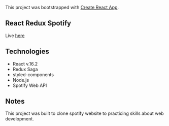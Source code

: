This project was bootstrapped with [Create React App](https://github.com/facebookincubator/create-react-app).

## React Redux Spotify

Live [here](https://spotify-react-redux-saga.netlify.app) 

## Technologies

- React v.16.2
- Redux Saga
- styled-components
- Node.js
- Spotify Web API


## Notes

This project was built to clone spotify website to practicing skills about web development.

